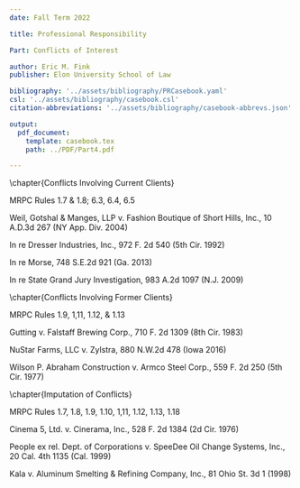 ```yaml
---
date: Fall Term 2022

title: Professional Responsibility

Part: Conflicts of Interest

author: Eric M. Fink
publisher: Elon University School of Law

bibliography: '../assets/bibliography/PRCasebook.yaml'
csl: '../assets/bibliography/casebook.csl'
citation-abbreviations: '../assets/bibliography/casebook-abbrevs.json'

output:
  pdf_document:
    template: casebook.tex
    path: ../PDF/Part4.pdf

---
```



\chapter{Conflicts Involving Current Clients}

MRPC Rules 1.7 & 1.8; 6.3, 6.4, 6.5

Weil, Gotshal & Manges, LLP v. Fashion Boutique of Short Hills, Inc., 10 A.D.3d 267 (NY App. Div. 2004)

In re Dresser Industries, Inc., 972 F. 2d 540 (5th Cir. 1992)

In re Morse, 748 S.E.2d 921 (Ga. 2013)

In re State Grand Jury Investigation, 983 A.2d 1097 (N.J. 2009)




\chapter{Conflicts Involving Former Clients}

MRPC Rules 1.9, 1,11, 1.12, & 1.13

Gutting v. Falstaff Brewing Corp., 710 F. 2d 1309 (8th Cir. 1983)

NuStar Farms, LLC v. Zylstra, 880 N.W.2d 478 (Iowa 2016)

Wilson P. Abraham Construction v. Armco Steel Corp., 559 F. 2d 250 (5th Cir. 1977)



\chapter{Imputation of Conflicts}

MRPC Rules 1.7, 1.8, 1.9, 1.10, 1,11, 1.12, 1.13, 1.18

Cinema 5, Ltd. v. Cinerama, Inc., 528 F. 2d 1384 (2d Cir. 1976)

People ex rel. Dept. of Corporations v. SpeeDee Oil Change Systems, Inc., 20 Cal. 4th 1135 (Cal. 1999)

Kala v. Aluminum Smelting & Refining Company, Inc., 81 Ohio St. 3d 1 (1998)
